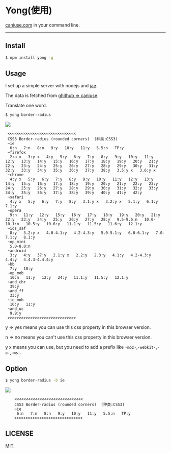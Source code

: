 # Yong(使用)


[caniuse.com](caniuse.com) in your command line.


---

## Install

```bash
$ npm install yong -g
```

## Usage

I set up a simple server with nodejs and [jae](http://jae.jd.com/).

The data is fetched from [ghithub => caniuse](https://github.com/Fyrd/caniuse).

Translate one word.

```bash
$ yong border-radius
```

![ ](http://www.slylerzhang.com/assets/images/yong.jpg)

```
 <<<<<<<<<<<<<<<<<<<<<<<<<<<<<<
 CSS3 Border-radius (rounded corners)  (种类:CSS3)
 ~ie
  6:n   7:n   8:n   9:y   10:y   11:y   5.5:n   TP:y
 ~firefox
  2:a x   3:y x   4:y   5:y   6:y   7:y   8:y   9:y   10:y   11:y   12:y   13:y   14:y   15:y   16:y   17:y   18:y   19:y   20:y   21:y   22:y   23:y   24:y   25:y   26:y   27:y   28:y   29:y   30:y   31:y   32:y   33:y   34:y   35:y   36:y   37:y   38:y   3.5:y x   3.6:y x
 ~chrome
  4:y x   5:y   6:y   7:y   8:y   9:y   10:y   11:y   12:y   13:y   14:y   15:y   16:y   17:y   18:y   19:y   20:y   21:y   22:y   23:y   24:y   25:y   26:y   27:y   28:y   29:y   30:y   31:y   32:y   33:y   34:y   35:y   36:y   37:y   38:y   39:y   40:y   41:y   42:y
 ~safari
  4:y x   5:y   6:y   7:y   8:y   3.1:y x   3.2:y x   5.1:y   6.1:y   7.1:y
 ~opera
  9:n   11:y   12:y   15:y   16:y   17:y   18:y   19:y   20:y   21:y   22:y   23:y   24:y   25:y   26:y   27:y   28:y   9.5-9.6:n   10.0-10.1:n   10.5:y   10.6:y   11.1:y   11.5:y   11.6:y   12.1:y
 ~ios_saf
  8:y   3.2:y x   4.0-4.1:y   4.2-4.3:y   5.0-5.1:y   6.0-6.1:y   7.0-7.1:y   8.1:y
 ~op_mini
  5.0-8.0:n
 ~android
  3:y   4:y   37:y   2.1:y x   2.2:y   2.3:y   4.1:y   4.2-4.3:y   4.4:y   4.4.3-4.4.4:y
 ~bb
  7:y   10:y
 ~op_mob
  10:n   11:y   12:y   24:y   11.1:y   11.5:y   12.1:y
 ~and_chr
  39:y
 ~and_ff
  33:y
 ~ie_mob
  10:y   11:y
 ~and_uc
  9.9:y
 >>>>>>>>>>>>>>>>>>>>>>>>>>>>>>
```

y => yes  means you can use this css property in this browser version.

n => no  means you can't use this css property in this browser version.

y x  means you can use, but you need to add a prefix like `-moz-`,`-webkit-`,`-o-`,`-ms-`.

## Option

```bash
$ yong border-radius -b ie
```

![ ](http://www.slylerzhang.com/assets/images/yong-b.jpg)

```
    <<<<<<<<<<<<<<<<<<<<<<<<<<<<<<
    CSS3 Border-radius (rounded corners)  (种类:CSS3)
    ~ie
     6:n   7:n   8:n   9:y   10:y   11:y   5.5:n   TP:y
    >>>>>>>>>>>>>>>>>>>>>>>>>>>>>>
```

## LICENSE

MIT.